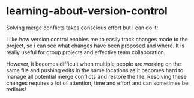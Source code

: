# learning-about-version-control
Solving merge conflicts takes conscious effort but i can do it!

I like how version control enables me to easily track changes made to the project, so i can see what changes have been proposed and where. It is really useful for group projects and effective team collaboration. 

However, it becomes difficult when multiple people are working on the same file and pushing edits in the same locations as it becomes hard to manage all potential merge conflicts and restore the file. Resolving these changes requires a lot of attention, time and effort and can sometimes be tedious! 